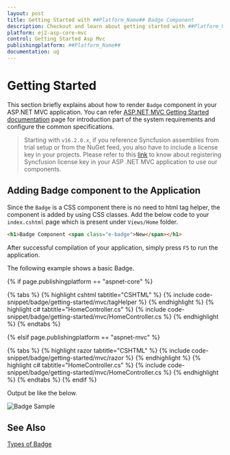 ```yaml
---
layout: post
title: Getting Started with ##Platform_Name## Badge Component
description: Checkout and learn about getting started with ##Platform_Name## Badge component of Syncfusion Essential JS 2 and more details.
platform: ej2-asp-core-mvc
control: Getting Started Asp Mvc
publishingplatform: ##Platform_Name##
documentation: ug
---
```



# Getting Started

This section briefly explains about how to render `Badge` component in your ASP.NET MVC application. You can
refer [ASP.NET MVC Getting Started documentation](../getting-started/) page for introduction part
of the system requirements and configure the common specifications.

> Starting with `v16.2.0.x`, if you reference Syncfusion assemblies from trial setup or from the NuGet feed, you also have to include a license key in your projects. Please refer to this [link](https://help.syncfusion.com/common/essential-studio/licensing/license-key) to know about registering Syncfusion license key in your ASP .NET MVC application to use our components.

## Adding Badge component to the Application

Since the `Badge` is a CSS component there is no need to html tag helper, the component is added by using CSS
classes. Add the below code to your `index.cshtml` page which is present under `Views/Home` folder.

```html
<h1>Badge Component <span class="e-badge">New</span></h1>
```

After successful compilation of your application, simply press `F5` to run the application.

The following example shows a basic Badge.

{% if page.publishingplatform == "aspnet-core" %}

{% tabs %}
{% highlight cshtml tabtitle="CSHTML" %}
{% include code-snippet/badge/getting-started/mvc/tagHelper %}
{% endhighlight %}
{% highlight c# tabtitle="HomeController.cs" %}
{% include code-snippet/badge/getting-started/mvc/HomeController.cs %}
{% endhighlight %}
{% endtabs %}

{% elsif page.publishingplatform == "aspnet-mvc" %}

{% tabs %}
{% highlight razor tabtitle="CSHTML" %}
{% include code-snippet/badge/getting-started/mvc/razor %}
{% endhighlight %}
{% highlight c# tabtitle="HomeController.cs" %}
{% include code-snippet/badge/getting-started/mvc/HomeController.cs %}
{% endhighlight %}
{% endtabs %}
{% endif %}



Output be like the below.

![Badge Sample](./images/badge.PNG)

## See Also

[Types of Badge](./types)